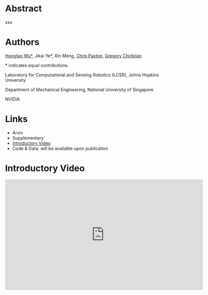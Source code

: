# Abstract

xxx

# Authors
[Hongtao Wu\*](https://hongtaowu67.github.io/), Jikai Ye\*, Xin Meng, [Chris Paxton](https://cpaxton.github.io/about/), [Gregory Chirikjian](https://cde.nus.edu.sg/me/staff/chirikjian-gregory-s/)

\* indicates equal contributions.

Laboratory for Computational and Sensing Robotics (LCSR), Johns Hopkins University

Department of Mechanical Engineering, National University of Singapore

NVIDIA

# Links
- Arxiv
- Supplementary
- [Introductory Video](https://youtu.be/rHfLxpfXCM8)
- Code & Data: will be available upon publication

# Introductory Video
<iframe width="640" height="360" src="https://www.youtube.com/embed/rHfLxpfXCM8" frameborder="0" allow="autoplay; encrypted-media" allowfullscreen></iframe>